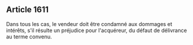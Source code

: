 Article 1611
----
Dans tous les cas, le vendeur doit être condamné aux dommages et intérêts, s'il
résulte un préjudice pour l'acquéreur, du défaut de délivrance au terme convenu.
